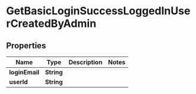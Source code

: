 

# GetBasicLoginSuccessLoggedInUserCreatedByAdmin

## Properties

Name | Type | Description | Notes
------------ | ------------- | ------------- | -------------
**loginEmail** | **String** |  | 
**userId** | **String** |  | 



